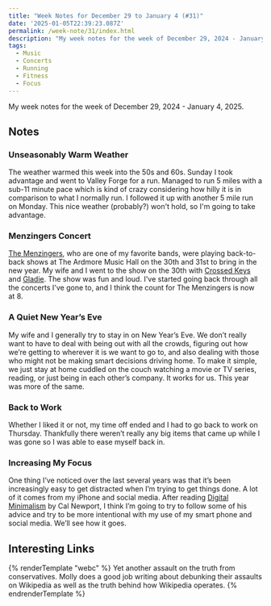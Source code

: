 ```yaml
---
title: "Week Notes for December 29 to January 4 (#31)"
date: '2025-01-05T22:39:23.087Z'
permalink: /week-note/31/index.html
description: "My week notes for the week of December 29, 2024 - January 4, 2025."
tags:
  - Music
  - Concerts
  - Running
  - Fitness
  - Focus
---
```

My week notes for the week of December 29, 2024 - January 4, 2025.
<!-- excerpt -->

## Notes

### Unseasonably Warm Weather

The weather warmed this week into the 50s and 60s. Sunday I took advantage and went to Valley Forge for a run. Managed to run 5 miles with a sub-11 minute pace which is kind of crazy considering how hilly it is in comparison to what I normally run. I followed it up with another 5 mile run on Monday. This nice weather (probably?) won't hold, so I'm going to take advantage.

### Menzingers Concert

[The Menzingers](https://themenzingers.com), who are one of my favorite bands, were playing back-to-back shows at The Ardmore Music Hall on the 30th and 31st to bring in the new year. My wife and I went to the show on the 30th with [Crossed Keys](https://crossedkeys.net) and [Gladie](https://www.gladie.net). The show was fun and loud. I've started going back through all the concerts I've gone to, and I think the count for The Menzingers is now at 8.

### A Quiet New Year’s Eve

My wife and I generally try to stay in on New Year’s Eve. We don’t really want to have to deal with being out with all the crowds, figuring out how we’re getting to wherever it is we want to go to, and also dealing with those who might not be making smart decisions driving home. To make it simple, we just stay at home cuddled on the couch watching a movie or TV series, reading, or just being in each other’s company. It works for us. This year was more of the same.

### Back to Work

Whether I liked it or not, my time off ended and I had to go back to work on Thursday. Thankfully there weren’t really any big items that came up while I was gone so I was able to ease myself back in.

### Increasing My Focus

One thing I’ve noticed over the last several years was that it’s been increasingly easy to get distracted when I’m trying to get things done. A lot of it comes from my iPhone and social media. After reading [Digital Minimalism](https://bookshop.org/p/books/digital-minimalism-choosing-a-focused-life-in-a-noisy-world-cal-newport/12081448?ean=9780525536512) by Cal Newport, I think I’m going to try to follow some of his advice and try to be more intentional with my use of my smart phone and social media. We’ll see how it goes.

## Interesting Links

{% renderTemplate "webc" %}
<shared-link title="Elon Musk and the right’s war on Wikipedia" url="https://www.citationneeded.news/elon-musk-and-the-rights-war-on-wikipedia/" author="Molly White">
	Yet another assault on the truth from conservatives. Molly does a good job writing about debunking their assaults on Wikipedia as well as the truth behind how Wikipedia operates.
</shared-link>
{% endrenderTemplate %}
